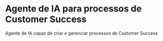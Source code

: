 # Agente de IA para processos de Customer Success
Agente de IA capaz de criar e gerenciar processos de Customer Success

